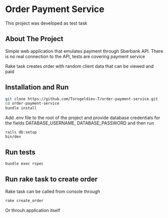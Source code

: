 # Order Payment Service

This project was developed as test task

## About The Project
Simple web application that emulates payment through Sberbank API.
There is no real connection to the API, tests are covering payment service

Rake task creates order with random client data that can be viewed and paid

## Installation and Run
```bash
git clone https://github.com/Torogeldiev-T/order-payment-service.git
cd order-payment-service
bundle install
```
Add .env file to the root of the project and provide database credentials
for the fields DATABASE_USERNAME, DATABASE_PASSWORD
and then run 
```
rails db:setup
bin/dev
```
## Run tests
```bash
bundle exec rspec
```
## Run rake task to create order
Rake task can be called from console through
```bash
rake create_order
```

Or throuh application itself
